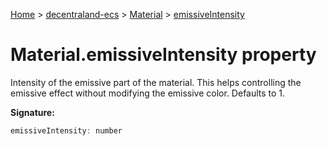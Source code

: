 [Home](./index) &gt; [decentraland-ecs](./decentraland-ecs.md) &gt; [Material](./decentraland-ecs.material.md) &gt; [emissiveIntensity](./decentraland-ecs.material.emissiveintensity.md)

# Material.emissiveIntensity property

Intensity of the emissive part of the material. This helps controlling the emissive effect without modifying the emissive color. Defaults to 1.

**Signature:**
```javascript
emissiveIntensity: number
```
